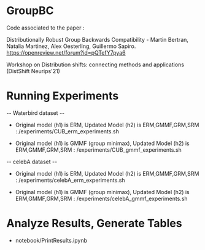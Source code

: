 # GroupBC

Code associated to the paper :

Distributionally Robust Group Backwards Compatibility - Martin Bertran, Natalia Martinez, Alex Oesterling, Guillermo Sapiro.
https://openreview.net/forum?id=pQTefY7pya6

Workshop on Distribution shifts: connecting methods and applications (DistShift Neurips'21)


# Running Experiments

-- Waterbird dataset --

* Original model (h1) is ERM, Updated Model (h2) is ERM,GMMF,GRM,SRM :  /experiments/CUB_erm_experiments.sh  

* Original model (h1) is GMMF (group minimax), Updated Model (h2) is ERM,GMMF,GRM,SRM :  /experiments/CUB_gmmf_experiments.sh  


-- celebA dataset --

* Original model (h1) is ERM, Updated Model (h2) is ERM,GMMF,GRM,SRM :  /experiments/celebA_erm_experiments.sh  

* Original model (h1) is GMMF (group minimax), Updated Model (h2) is ERM,GMMF,GRM,SRM :  /experiments/celebA_gmmf_experiments.sh  

# Analyze Results, Generate Tables 

* notebook/PrintResults.ipynb



